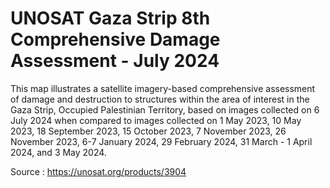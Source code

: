 # UNOSAT Gaza Strip 8th Comprehensive Damage Assessment - July 2024

This map illustrates a satellite imagery-based comprehensive assessment of damage and destruction to structures within the area of interest in the Gaza Strip, Occupied Palestinian Territory, based on images collected on 6 July 2024 when compared to images collected on 1 May 2023, 10 May 2023, 18 September 2023, 15 October 2023, 7 November 2023, 26 November 2023, 6-7 January 2024, 29 February 2024, 31 March - 1 April 2024, and 3 May 2024.

Source : https://unosat.org/products/3904
